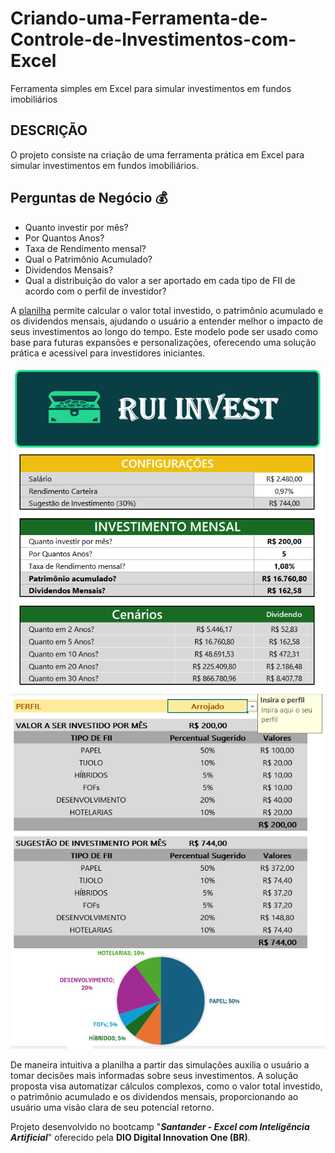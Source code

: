 # Criando-uma-Ferramenta-de-Controle-de-Investimentos-com-Excel
Ferramenta simples em Excel para simular investimentos em fundos imobiliários

## DESCRIÇÃO 

O projeto consiste na criação de uma ferramenta prática em Excel para simular investimentos em fundos imobiliários. 

## Perguntas de Negócio :moneybag:

+ Quanto investir por mês?
+ Por Quantos Anos?
+ Taxa de Rendimento mensal?
+ Qual o Patrimônio Acumulado?
+ Dividendos Mensais?
+ Qual a distribuição do valor a ser aportado em cada tipo de FII de acordo com o perfil de investidor?

A [planilha](Simulador_Investimentos_FIIS.xslx) permite calcular o valor total investido, o patrimônio acumulado e os dividendos mensais, ajudando o usuário a entender melhor o impacto de seus investimentos ao longo do tempo. Este modelo pode ser usado como base para futuras expansões e personalizações, oferecendo uma solução prática e acessível para investidores iniciantes.

![Ferramenta de Controle de Investimentos no Excel.](imagens/app1.PNG)
![fig2](imagens/app2.PNG)

De maneira intuitiva a planilha a partir das simulações auxilia o usuário a tomar decisões mais informadas sobre seus investimentos. A solução proposta visa automatizar cálculos complexos, como o valor total investido, o patrimônio acumulado e os dividendos mensais, proporcionando ao usuário uma visão clara de seu potencial retorno.

Projeto desenvolvido no bootcamp "**_Santander - Excel com Inteligência Artificial_**" oferecido pela **DIO Digital Innovation One (BR)**.
